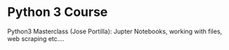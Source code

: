 # Python 3 Course
Python3 Masterclass (Jose Portilla): Jupter Notebooks, working with files, web scraping etc....
